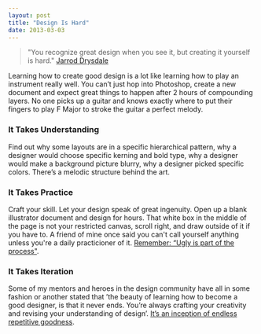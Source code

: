 ```yaml
---
layout: post
title: "Design Is Hard"
date: 2013-03-03
---
```



>"You recognize great design when you see it, but creating it yourself is hard."
>[Jarrod Drysdale](https://twitter.com/studiofellow)

Learning how to create good design is a lot like learning how to play an instrument really well. You can’t just hop into Photoshop, create a new document and expect great things to happen after 2 hours of compounding layers. No one picks up a guitar and knows exactly where to put their fingers to play F Major to stroke the guitar a perfect melody.

### It Takes Understanding

Find out why some layouts are in a specific hierarchical pattern, why a designer would choose specific kerning and bold type, why a designer would make a background picture blurry, why a designer picked specific colors. There’s a melodic structure behind the art.

### It Takes Practice

Craft your skill. Let your design speak of great ingenuity. Open up a blank illustrator document and design for hours. That white box in the middle of the page is not your restricted canvas, scroll right, and draw outside of it if you have to. A friend of mine once said you can't call yourself anything unless you're a daily practicioner of it. [Remember: “Ugly is part of the process"](http://arvindang.com/post/40772534683/ugly-is-part-of-the-process).

### It Takes Iteration

Some of my mentors and heroes in the design community have all in some fashion or another stated that ’the beauty of learning how to become a good designer, is that it never ends. You’re always crafting your creativity and revising your understanding of design’. [It’s an inception of endless repetitive goodness](http://24.media.tumblr.com/7eab607cdb06fcbfd9b198fcc6a4ec40/tumblr_mir0zi2HyM1s0xrqjo1_250.gif).